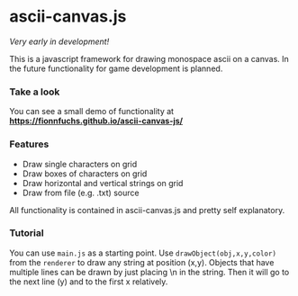 # ascii-canvas.js

*Very early in development!*

This is a javascript framework for drawing monospace ascii on a canvas. In the future functionality for game development is planned.

### Take a look
You can see a small demo of functionality at **https://fionnfuchs.github.io/ascii-canvas-js/**

### Features
- Draw single characters on grid
- Draw boxes of characters on grid
- Draw horizontal and vertical strings on grid
- Draw from file (e.g. .txt) source

All functionality is contained in ascii-canvas.js and pretty self explanatory.  

### Tutorial
You can use ```main.js``` as a starting point. Use ```drawObject(obj,x,y,color)``` from the ```renderer``` to draw any string at position (x,y). Objects that have multiple lines can be drawn by just placing \n in the string. Then it will go to the next line (y) and to the first x relatively.  
